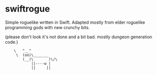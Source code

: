 # swiftrogue

Simple roguelike written in Swift. Adapted mostly from elder roguelike programming gods with new crunchy bits. 

(please don't look it's not
done and a bit bad. mostly dungeon generation code.)

        \   ^__^
         \  (oo)\_______
            (__)\       )\/\
                ||----w |
                ||     ||
